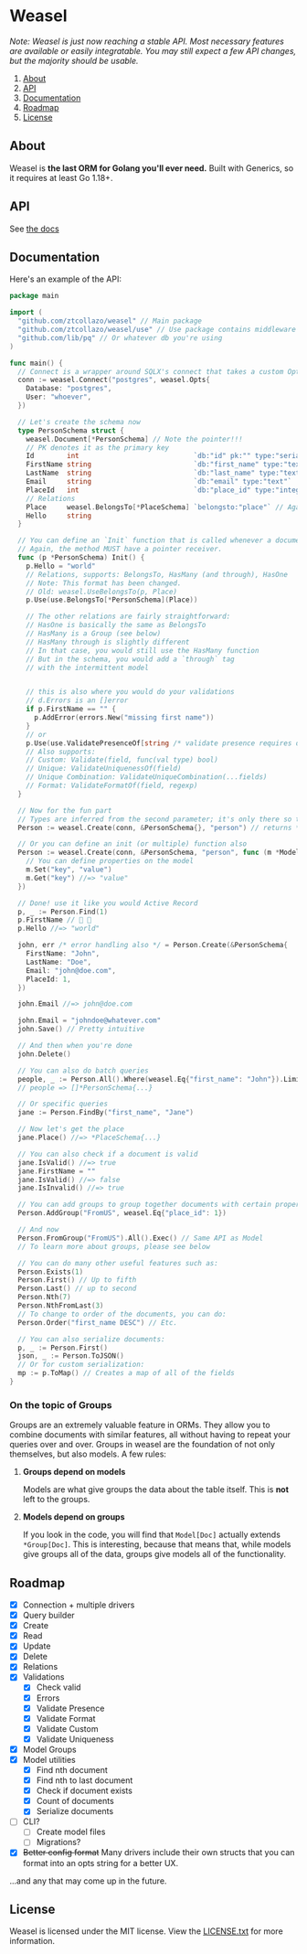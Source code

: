 # Weasel

*Note: Weasel is just now reaching a stable API. Most necessary features are available or easily integratable. You may still expect a few API changes, but the majority should be usable.*

1. [About](#about)
2. [API](#api)
3. [Documentation](#documentation)
4. [Roadmap](#roadmap)
5. [License](#license)

## About

Weasel is **the last ORM for Golang you'll ever need.** Built with Generics, so it requires at least Go 1.18+.

## API

See [the docs](https://go.dev/pkg/github.com/ztcollazo/weasel)

## Documentation

Here's an example of the API:

```go
package main

import (
  "github.com/ztcollazo/weasel" // Main package
  "github.com/ztcollazo/weasel/use" // Use package contains middleware and validations
  "github.com/lib/pq" // Or whatever db you're using
)

func main() {
  // Connect is a wrapper around SQLX's connect that takes a custom Opts strcut; see that for more details.
  conn := weasel.Connect("postgres", weasel.Opts{
    Database: "postgres",
    User: "whoever",
  })

  // Let's create the schema now
  type PersonSchema struct {
    weasel.Document[*PersonSchema] // Note the pointer!!!
    // PK denotes it as the primary key
    Id        int                            `db:"id" pk:"" type:"serial"`
    FirstName string                         `db:"first_name" type:"text"`
    LastName  string                         `db:"last_name" type:"text"`
    Email     string                         `db:"email" type:"text"`
    PlaceId   int                            `db:"place_id" type:"integer"`
    // Relations
    Place     weasel.BelongsTo[*PlaceSchema] `belongsto:"place"` // Again with the required pointer
    Hello     string
  }

  // You can define an `Init` function that is called whenever a document is created.
  // Again, the method MUST have a pointer receiver.
  func (p *PersonSchema) Init() {
    p.Hello = "world"
    // Relations, supports: BelongsTo, HasMany (and through), HasOne
    // Note: This format has been changed.
    // Old: weasel.UseBelongsTo(p, Place)
    p.Use(use.BelongsTo[*PersonSchema](Place))

    // The other relations are fairly straightforward:
    // HasOne is basically the same as BelongsTo
    // HasMany is a Group (see below)
    // HasMany through is slightly different
    // In that case, you would still use the HasMany function
    // But in the schema, you would add a `through` tag
    // with the intermittent model


    // this is also where you would do your validations
    // d.Errors is an []error
    if p.FirstName == "" {
      p.AddError(errors.New("missing first name"))
    }
    // or
    p.Use(use.ValidatePresenceOf[string /* validate presence requires data type */]("first_name"))
    // Also supports:
    // Custom: Validate(field, func(val type) bool)
    // Unique: ValidateUniquenessOf(field)
    // Unique Combination: ValidateUniqueCombination(...fields)
    // Format: ValidateFormatOf(field, regexp)
  }

  // Now for the fun part
  // Types are inferred from the second parameter; it's only there so that we can copy it
  Person := weasel.Create(conn, &PersonSchema{}, "person") // returns *Model[*PersonSchema]

  // Or you can define an init (or multiple) function also
  Person := weasel.Create(conn, &PersonSchema, "person", func (m *Model[*PersonSchema]) {
    // You can define properties on the model
    m.Set("key", "value")
    m.Get("key") //=> "value"
  })

  // Done! use it like you would Active Record
  p, _ := Person.Find(1)
  p.FirstName // 🤯 🥳
  p.Hello //=> "world"

  john, err /* error handling also */ = Person.Create(&PersonSchema{
    FirstName: "John",
    LastName: "Doe",
    Email: "john@doe.com",
    PlaceId: 1,
  })

  john.Email //=> john@doe.com

  john.Email = "johndoe@whatever.com"
  john.Save() // Pretty intuitive

  // And then when you're done
  john.Delete()

  // You can also do batch queries
  people, _ := Person.All().Where(weasel.Eq{"first_name": "John"}).Limit(3).Offset(6).Exec() // For built queries, make sure that you append exec.
  // people => []*PersonSchema{...}

  // Or specific queries
  jane := Person.FindBy("first_name", "Jane")

  // Now let's get the place
  jane.Place() //=> *PlaceSchema{...}

  // You can also check if a document is valid
  jane.IsValid() //=> true
  jane.FirstName = ""
  jane.IsValid() //=> false
  jane.IsInvalid() //=> true

  // You can add groups to group together documents with certain properties
  Person.AddGroup("FromUS", weasel.Eq{"place_id": 1})

  // And now
  Person.FromGroup("FromUS").All().Exec() // Same API as Model
  // To learn more about groups, please see below

  // You can do many other useful features such as:
  Person.Exists(1)
  Person.First() // Up to fifth
  Person.Last() // up to second
  Person.Nth(7)
  Person.NthFromLast(3)
  // To change to order of the documents, you can do:
  Person.Order("first_name DESC") // Etc.

  // You can also serialize documents:
  p, _ := Person.First()
  json, _ := Person.ToJSON()
  // Or for custom serialization:
  mp := p.ToMap() // Creates a map of all of the fields
}
```

### On the topic of Groups

Groups are an extremely valuable feature in ORMs. They allow you to combine documents with similar features, all without having to repeat your queries over and over. Groups in weasel are the foundation of not only themselves, but also models. A few rules:

1. **Groups depend on models**

   Models are what give groups the data about the table itself. This is **not** left to the groups.

2. **Models depend on groups**

   If you look in the code, you will find that `Model[Doc]` actually extends `*Group[Doc]`. This is interesting, because that means that, while models give groups all of the data, groups give models all of the functionality.

## Roadmap

- [x] Connection + multiple drivers
- [X] Query builder
- [x] Create
- [x] Read
- [X] Update
- [X] Delete
- [X] Relations
- [X] Validations
  - [X] Check valid
  - [X] Errors
  - [X] Validate Presence
  - [X] Validate Format
  - [X] Validate Custom
  - [X] Validate Uniqueness
- [X] Model Groups
- [X] Model utilities
  - [X] Find nth document
  - [X] Find nth to last document
  - [X] Check if document exists
  - [X] Count of documents
  - [X] Serialize documents
- [ ] CLI?
  - [ ] Create model files
  - [ ] Migrations?
- [X] ~~Better config format~~ Many drivers include their own structs that you can format into an opts string for a better UX.

...and any that may come up in the future.

## License

Weasel is licensed under the MIT license. View the [LICENSE.txt](./LICENSE.txt) for more information.
